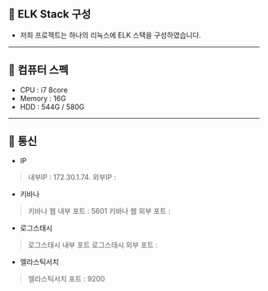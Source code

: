 ## 🔎 ELK Stack 구성 
* 저희 프로젝트는 하나의 리눅스에 ELK 스택을 구성하였습니다.

-----------------------------------------

## 💾 컴퓨터 스펙
* CPU : i7 8core
* Memory : 16G
* HDD : 544G / 580G

-----------------------------------------

## 📡 통신
* IP
> 내부IP : 172.30.1.74.
> 외부IP : 
* 키바나
> 키바나 웹 내부 포트 : 5601
> 키바나 웹 외부 포트 : 
* 로그스태시
> 로그스태시 내부 포트
> 로그스태시 외부 포트 : 
* 엘라스틱서치
> 엘라스틱서치 포트 : 9200
